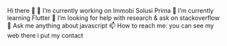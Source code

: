Hi there 👋
🔭 I’m currently working on Immobi Solusi Prima
🌱 I’m currently learning Flutter
🤔 I’m looking for help with research & ask on stackoverflow
💬 Ask me anything about javascript
📫 How to reach me: you can see my web there i put my contact
